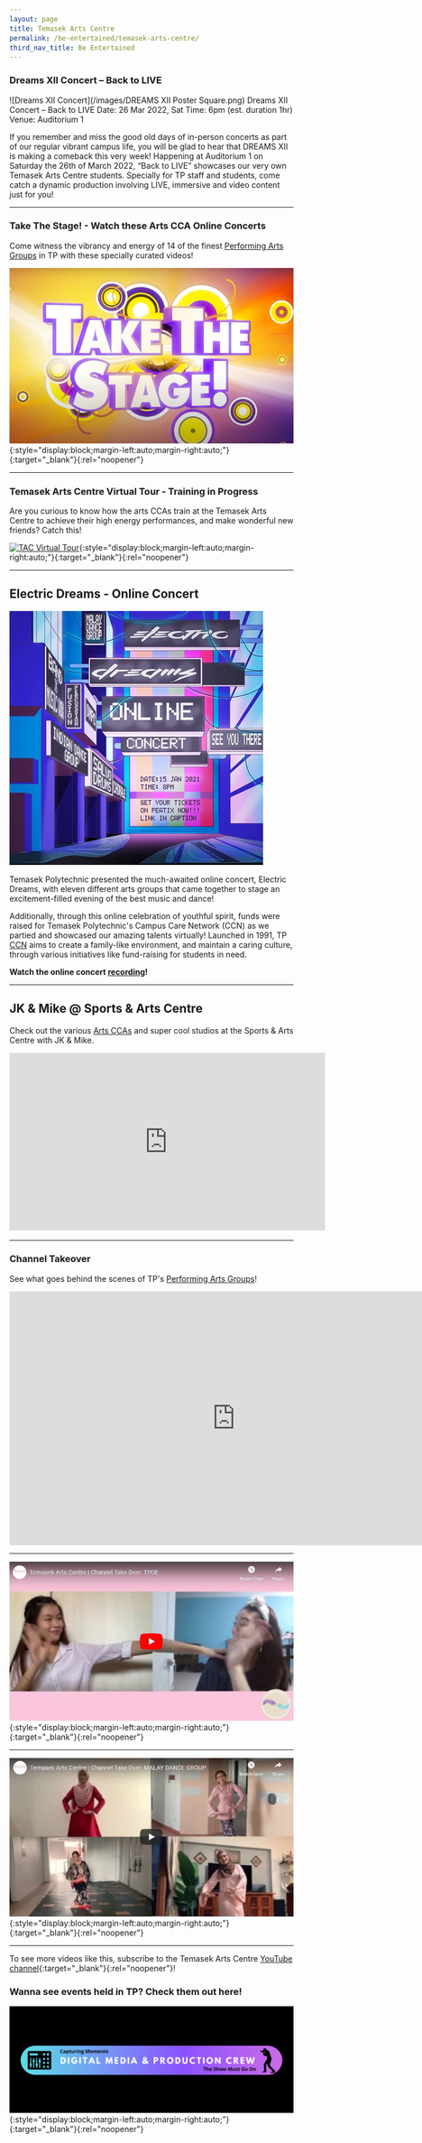 ```yaml
---
layout: page
title: Temasek Arts Centre
permalink: /be-entertained/temasek-arts-centre/
third_nav_title: Be Entertained
---
```

### Dreams XII Concert – Back to LIVE
![Dreams XII Concert](/images/DREAMS XII Poster Square.png)
Dreams XII Concert – Back to LIVE
Date: 26 Mar 2022, Sat
Time: 6pm (est. duration 1hr)
Venue: Auditorium 1

If you remember and miss the good old days of in-person concerts as part of our regular vibrant campus life, you will be glad to hear that DREAMS XII is making a comeback this very week! Happening at Auditorium 1 on Saturday the 26th of March 2022, “Back to LIVE” showcases our very own Temasek Arts Centre students. Specially for TP staff and students, come catch a dynamic production involving LIVE, immersive and video content just for you!

---
### Take The Stage! - Watch these Arts CCA Online Concerts
Come witness the vibrancy and energy of 14 of the finest [Performing Arts Groups](/be-involved/performing-arts/) in TP with these specially curated videos!

[![Arts CCA Concerts](/images/BeEntertained-TACOHvideo.PNG)](https://www.youtube.com/watch?v=PtGvShau2jI&feature=youtu.be){:style="display:block;margin-left:auto;margin-right:auto;"}{:target="_blank"}{:rel="noopener"}

---
### Temasek Arts Centre Virtual Tour - Training in Progress
Are you curious to know how the arts CCAs train at the Temasek Arts Centre to achieve their high energy performances, and make wonderful new friends? Catch this!

[![TAC Virtual Tour](/images/BeEntertained-TACVirtualTour.PNG)](https://www.youtube.com/watch?v=RTeCCLhEA1E&feature=youtu.be){:style="display:block;margin-left:auto;margin-right:auto;"}{:target="_blank"}{:rel="noopener"}

---
## Electric Dreams - Online Concert
![ElectricDreams](/images/BeEntertained-ElectricDreams1.jpg)

Temasek Polytechnic presented the much-awaited online concert, Electric Dreams, with eleven different arts groups that came together to stage an excitement-filled evening of the best music and dance!

Additionally, through this online celebration of youthful spirit, funds were raised for Temasek Polytechnic's Campus Care Network (CCN) as we partied and showcased our amazing talents virtually! Launched in 1991, TP [CCN](/be-caring/campus-care-network/) aims to create a family-like environment, and maintain a caring culture, through various initiatives like fund-raising for students in need.

**Watch the online concert [recording](https://www.youtube.com/watch?v=afTmefWjtiY&feature=youtu.be)!**

---
## JK & Mike @ Sports & Arts Centre
Check out the various [Arts CCAs](/be-involved/performing-arts/) and super cool studios at the Sports & Arts Centre with JK & Mike.

<div class="bp-youtube">
<iframe width="560" height="315" src="https://www.youtube.com/embed/vtdXDV8jcSg" title="YouTube video player" frameborder="0" allow="accelerometer; autoplay; clipboard-write; encrypted-media; gyroscope; picture-in-picture" allowfullscreen></iframe>   
</div>

---
### Channel Takeover
See what goes behind the scenes of TP's [Performing Arts Groups](/be-involved/performing-arts/)!
<div class="bp-youtube">
    <iframe width="800" height="450" style="display:block;margin-left:auto;margin-right:auto;" src="https://www.youtube.com/embed/p27P9kSYUDg" frameborder="0" allow="accelerometer; autoplay; encrypted-media; gyroscope; picture-in-picture" allowfullscreen></iframe>
</div>

---
[![Dance Ensemble](/images/BeEntertained-TAC-DE.JPG)](https://www.youtube.com/watch?v=XVK6czhYq4A){:style="display:block;margin-left:auto;margin-right:auto;"}{:target="_blank"}{:rel="noopener"}

-----

[![Malay Dance](/images/BeEntertained-TAC-MDG.JPG)](https://www.youtube.com/watch?v=tDpTjwGP8v8){:style="display:block;margin-left:auto;margin-right:auto;"}{:target="_blank"}{:rel="noopener"}

---

To see more videos like this, subscribe to the Temasek Arts Centre [YouTube channel](https://www.youtube.com/c/TemasekArtsCentre/videos){:target="_blank"}{:rel="noopener"}!

### Wanna see events held in TP? Check them out here!
[![DMPC](/images/DMPCBanner.jpg)](https://www.flickr.com/photos/digitalmediacrewtp/albums){:style="display:block;margin-left:auto;margin-right:auto;"}{:target="_blank"}{:rel="noopener"}
